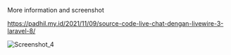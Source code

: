 More information and screenshot

https://padhil.my.id/2021/11/09/source-code-live-chat-dengan-livewire-3-laravel-8/



![Screenshot_4](https://user-images.githubusercontent.com/32585948/140898258-6c2414b5-b95f-451a-bc57-ba03a212422a.jpg)
